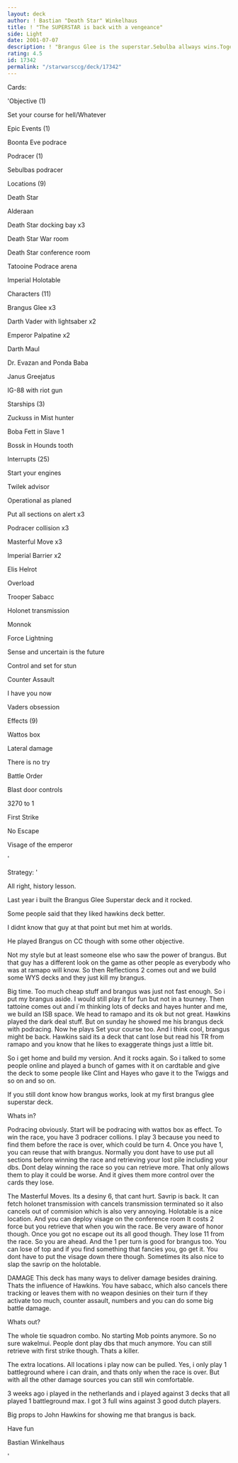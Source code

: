 ```yaml
---
layout: deck
author: ! Bastian "Death Star" Winkelhaus
title: ! "The SUPERSTAR is back with a vengeance"
side: Light
date: 2001-07-07
description: ! "Brangus Glee is the superstar.Sebulba allways wins.Together they are the ultimate tag team.Thats the deck that won Origins."
rating: 4.5
id: 17342
permalink: "/starwarsccg/deck/17342"
---
```

Cards: 

'Objective (1)

Set your course for hell/Whatever


Epic Events (1)

Boonta Eve podrace


Podracer (1)

Sebulbas podracer


Locations (9)

Death Star

Alderaan

Death Star docking bay x3

Death Star War room

Death Star conference room

Tatooine Podrace arena

Imperial Holotable


Characters (11)

Brangus Glee x3

Darth Vader with lightsaber x2

Emperor Palpatine x2

Darth Maul

Dr. Evazan and Ponda Baba

Janus Greejatus

IG-88 with riot gun


Starships (3)

Zuckuss in Mist hunter

Boba Fett in Slave 1

Bossk in Hounds tooth


Interrupts (25)

Start your engines

Twilek advisor

Operational as planed

Put all sections on alert x3

Podracer collision x3

Masterful Move x3

Imperial Barrier x2

Elis Helrot

Overload

Trooper Sabacc

Holonet transmission

Monnok

Force Lightning

Sense and uncertain is the future

Control and set for stun

Counter Assault

I have you now

Vaders obsession


Effects (9)

Wattos box

Lateral damage

There is no try

Battle Order

Blast door controls

3270 to 1

First Strike

No Escape

Visage of the emperor












'

Strategy: '

All right, history lesson.

Last year i built the Brangus Glee Superstar deck and it rocked.

Some people said that they liked hawkins deck better.

I didnt know that guy at that point but met him at worlds.

He played Brangus on CC though with some other objective.

Not my style but at least someone else who saw the power of brangus. But that guy has a different look on the game as other people as everybody who was at ramapo will know. So then Reflections 2 comes out and we build some WYS decks and they just kill my brangus. 

Big time. Too much cheap stuff and brangus was just not fast enough. So i put my brangus aside. I would still play it for fun but not in a tourney. Then tattoine comes out and i´m thinking lots of decks and hayes hunter and me, we build an ISB space. We head to ramapo and its ok but not great. Hawkins played the dark deal stuff. But on sunday he showed me his brangus deck with podracing. Now he plays Set your course too. And i think cool, brangus might be back. Hawkins said its a deck that cant lose but read his TR from ramapo and you know that he likes to exaggerate things just a little bit.

So i get home and build my version. And it rocks again. So i talked to some people online and played a bunch of games with it on cardtable and give the deck to some people like Clint and Hayes who gave it to the Twiggs and so on and so on. 


If you still dont know how brangus works, look at my first brangus glee superstar deck.


Whats in?

Podracing obviously. Start will be podracing with wattos box as effect. To win the race, you have 3 podracer collions. I play 3 because you need to find them before the race is over, which could be turn 4. Once you have 1, you can reuse that with brangus. Normally you dont have to use put all sections before winning the race and retrieving your lost pile including your dbs. Dont delay winning the race so you can retrieve more. That only allows them to play it could be worse. And it gives them more control over the cards they lose.


The Masterful Moves. Its a desiny 6, that cant hurt. Savrip is back. It can fetch holonet transmission with cancels transmission terminated so it also cancels out of commision which is also very annoying. Holotable is a nice location. And you can deploy visage on the conference room It costs 2 force but you retrieve that when you win the race. Be very aware of honor though. Once you got no escape out its all good though. They lose 11 from the race. So you are ahead. And the 1 per turn is good for brangus too. You can lose of top and if you find something that fancies you, go get it. You dont have to put the visage down there though. Sometimes its also nice to slap the savrip on the holotable.


DAMAGE This deck has many ways to deliver damage besides draining. Thats the influence of Hawkins. You have sabacc, which also cancels there tracking or leaves them with no weapon desinies on their turn if they activate too much, counter assault, numbers and you can do some big battle damage.


Whats out?

The whole tie squadron combo. No starting Mob points anymore. So no sure wakelmui. People dont play dbs that much anymore. You can still retrieve with first strike though. Thats a killer.


The extra locations. All locations i play now can be pulled. Yes, i only play 1 battleground where i can drain, and thats only when the race is over. But with all the other damage sources you can still win comfortable.

3 weeks ago i played in the netherlands and i played against 3 decks that all played 1 battleground max. I got 3 full wins against 3 good dutch players.



Big props to John Hawkins for showing me that brangus is back.


Have fun


Bastian Winkelhaus





'

